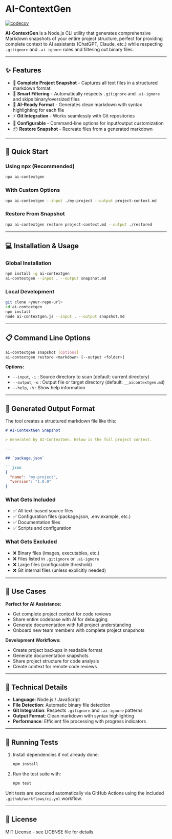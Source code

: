 # AI-ContextGen

[![codecov](https://codecov.io/gh/xblaster/ai-contextgen/branch/main/graph/badge.svg)](https://codecov.io/gh/xblaster/ai-contextgen)

**AI-ContextGen** is a Node.js CLI utility that generates comprehensive Markdown snapshots of your entire project structure, perfect for providing complete context to AI assistants (ChatGPT, Claude, etc.) while respecting `.gitignore` and `.ai-ignore` rules and filtering out binary files.

---

## ✨ Features

- 📁 **Complete Project Snapshot** - Captures all text files in a structured markdown format
- 🚫 **Smart Filtering** - Automatically respects `.gitignore` and `.ai-ignore` and skips binary/oversized files
- 📝 **AI-Ready Format** - Generates clean markdown with syntax highlighting for each file
- ⚡ **Git Integration** - Works seamlessly with Git repositories
- 🔧 **Configurable** - Command-line options for input/output customization
- 📦 **Restore Snapshot** - Recreate files from a generated markdown

---

## 🚀 Quick Start

### Using npx (Recommended)
```bash
npx ai-contextgen
```

### With Custom Options
```bash
npx ai-contextgen --input ./my-project --output project-context.md
```

### Restore From Snapshot
```bash
npx ai-contextgen restore project-context.md --output ./restored
```
---

## 💻 Installation & Usage

### Global Installation
```bash
npm install -g ai-contextgen
ai-contextgen --input . --output snapshot.md
```

### Local Development
```bash
git clone <your-repo-url>
cd ai-contextgen
npm install
node ai-contextgen.js --input . --output snapshot.md
```

---

## 📋 Command Line Options

```bash
ai-contextgen snapshot [options]
ai-contextgen restore <markdown> [--output <folder>]
```

**Options:**
- `--input`, `-i` : Source directory to scan (default: current directory)
- `--output`, `-o` : Output file or target directory (default: `__aicontextgen.md`)
- `--help`, `-h` : Show help information

---

## 📄 Generated Output Format

The tool creates a structured markdown file like this:

```markdown
# AI-ContextGen Snapshot

> Generated by AI-ContextGen. Below is the full project context.

---

## `package.json`

```json
{
  "name": "my-project",
  "version": "1.0.0"
}
```


### What Gets Included
- ✅ All text-based source files
- ✅ Configuration files (package.json, .env.example, etc.)
- ✅ Documentation files
- ✅ Scripts and configuration

### What Gets Excluded
- ❌ Binary files (images, executables, etc.)
- ❌ Files listed in `.gitignore` or `.ai-ignore`
- ❌ Large files (configurable threshold)
- ❌ Git internal files (unless explicitly needed)

---

## 🎯 Use Cases

**Perfect for AI Assistance:**
- Get complete project context for code reviews
- Share entire codebase with AI for debugging
- Generate documentation with full project understanding
- Onboard new team members with complete project snapshots

**Development Workflows:**
- Create project backups in readable format
- Generate documentation snapshots
- Share project structure for code analysis
- Create context for remote code reviews

---

## 🔧 Technical Details

- **Language**: Node.js / JavaScript
- **File Detection**: Automatic binary file detection
- **Git Integration**: Respects `.gitignore` and `.ai-ignore` patterns
- **Output Format**: Clean markdown with syntax highlighting
 - **Performance**: Efficient file processing with progress indicators

---

## 🧪 Running Tests

1. Install dependencies if not already done:
   ```bash
   npm install
   ```
2. Run the test suite with:
   ```bash
   npm test
   ```

Unit tests are executed automatically via GitHub Actions using the included `.github/workflows/ci.yml` workflow.

---

## 📝 License

MIT License - see LICENSE file for details